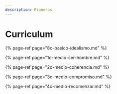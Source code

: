 ```yaml
---
description: Pioneros
---
```


# Curriculum

{% page-ref page="8o-basico-idealismo.md" %}

{% page-ref page="1o-medio-ser-hombre.md" %}

{% page-ref page="2o-medio-coherencia.md" %}

{% page-ref page="3o-medio-compromiso.md" %}

{% page-ref page="4o-medio-recomenzar.md" %}

